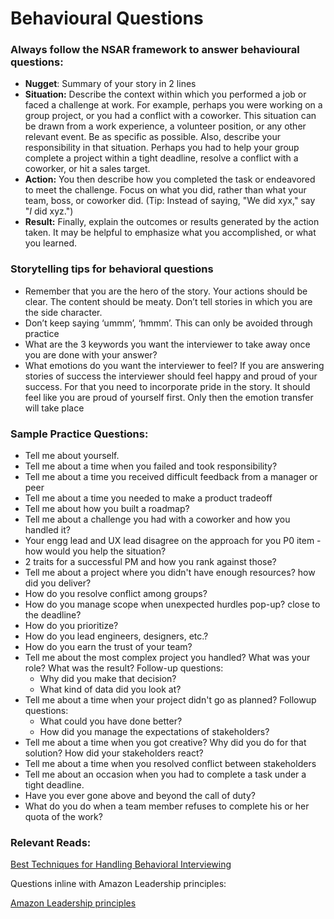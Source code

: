 # Behavioural Questions

### Always follow the **NSAR framework** to answer behavioural questions:

- **Nugget**: Summary of your story in 2 lines
- **Situation:** Describe the context within which you performed a job or faced a challenge at work. For example, perhaps you were working on a group project, or you had a conflict with a coworker. This situation can be drawn from a work experience, a volunteer position, or any other relevant event. Be as specific as possible. Also, describe your responsibility in that situation. Perhaps you had to help your group complete a project within a tight deadline, resolve a conflict with a coworker, or hit a sales target.
- **Action:** You then describe how you completed the task or endeavored to meet the challenge. Focus on what you did, rather than what your team, boss, or coworker did. (Tip: Instead of saying, "We did xyx," say "*I* did xyz.")
- **Result:** Finally, explain the outcomes or results generated by the action taken. It may be helpful to emphasize what you accomplished, or what you learned.

### Storytelling tips for behavioral questions

- Remember that you are the hero of the story. Your actions should be clear. The content should be meaty. Don’t tell stories in which you are the side character.
- Don’t keep saying ‘ummm’, ‘hmmm’. This can only be avoided through practice
- What are the 3 keywords you want the interviewer to take away once you are done with your answer?
- What emotions do you want the interviewer to feel? If you are answering stories of success the interviewer should feel happy and proud of your success. For that you need to incorporate pride in the story. It should feel like you are proud of yourself first. Only then the emotion transfer will take place

### Sample Practice Questions:

- Tell me about yourself.
- Tell me about a time when you failed and took responsibility?
- Tell me about a time you received difficult feedback from a manager or peer
- Tell me about a time you needed to make a product tradeoff
- Tell me about how you built a roadmap?
- Tell me about a challenge you had with a coworker and how you handled it?
- Your engg lead and UX lead disagree on the approach for you P0 item - how would you help the situation?
- 2 traits for a successful PM and how you rank against those?
- Tell me about a project where you didn't have enough resources? how did you deliver?
- How do you resolve conflict among groups?
- How do you manage scope when unexpected hurdles pop-up? close to the deadline?
- How do you prioritize?
- How do you lead engineers, designers, etc.?
- How do you earn the trust of your team?
- Tell me about the most complex project you handled? What was your role? What was the result? Follow-up questions:
    - Why did you make that decision?
    - What kind of data did you look at?
- Tell me about a time when your project didn't go as planned? Followup questions:
    - What could you have done better?
    - How did you manage the expectations of stakeholders?
- Tell me about a time when you got creative? Why did you do for that solution? How did your stakeholders react?
- Tell me about a time when you resolved conflict between stakeholders
- Tell me about an occasion when you had to complete a task under a tight deadline.
- Have you ever gone above and beyond the call of duty?
- What do you do when a team member refuses to complete his or her quota of the work?

### Relevant Reads:

[Best Techniques for Handling Behavioral Interviewing](https://www.thebalancecareers.com/behavioral-interview-techniques-and-strategies-2059621)

Questions inline with Amazon Leadership principles:  

[Amazon Leadership principles](https://docs.google.com/document/d/122zaW-14yKnR37CSWD2ZKQ86KohrLCxMAfFqXqpeffU/edit?usp=sharing)